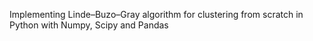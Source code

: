 Implementing Linde–Buzo–Gray algorithm for clustering from scratch in Python with Numpy, Scipy and Pandas
